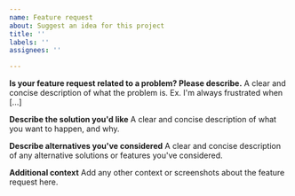 ```yaml
---
name: Feature request
about: Suggest an idea for this project
title: ''
labels: ''
assignees: ''

---
```


**Is your feature request related to a problem? Please describe.**
A clear and concise description of what the problem is. Ex. I'm always frustrated when [...]

**Describe the solution you'd like**
A clear and concise description of what you want to happen, and why.

**Describe alternatives you've considered**
A clear and concise description of any alternative solutions or features you've considered.

**Additional context**
Add any other context or screenshots about the feature request here.
